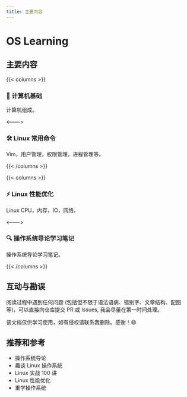 ```yaml
---
title: 主要内容
---
```


# OS Learning

## 主要内容

{{< columns >}}

### 🍚 计算机基础

计算机组成。

<--->

### 🛠️ Linux 常用命令

Vim，用户管理，权限管理，进程管理等。

{{< /columns >}}


{{< columns >}}

### ⚡ Linux 性能优化

Linux CPU，内存，IO，网络。

<--->

### 🔍 操作系统导论学习笔记

操作系统导论学习笔记。

{{< /columns >}}

## 互动与勘误

阅读过程中遇到任何问题 (包括但不限于语法语病、错别字、文章结构、配图等)，可以直接向仓库提交 PR 或 Issues, 我会尽量在第一时间处理。

该文档仅供学习使用，如有侵权请联系我删除。感谢！😄


## 推荐和参考

- 操作系统导论
- 趣谈 Linux 操作系统
- Linux 实战 100 讲
- Linux 性能优化
- 重学操作系统